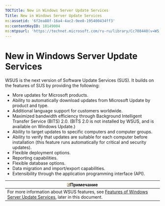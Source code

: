 ```yaml
---
TOCTitle: New in Windows Server Update Services
Title: New in Windows Server Update Services
ms:assetid: '6f2ea88f-16a4-4ac2-9ee0-195400434ff3'
ms:contentKeyID: 18149004
ms:mtpsurl: 'https://technet.microsoft.com/ru-ru/library/Cc708440(v=WS.10)'
---
```


New in Windows Server Update Services
=====================================

WSUS is the next version of Software Update Services (SUS). It builds on the features of SUS by providing the following:

-   More updates for Microsoft products.
-   Ability to automatically download updates from Microsoft Update by product and type.
-   Additional language support for customers worldwide.
-   Maximized bandwidth efficiency through Background Intelligent Transfer Service (BITS) 2.0. (BITS 2.0 is not installed by WSUS, and is available on Windows Update.)
-   Ability to target updates to specific computers and computer groups.
-   Ability to verify that updates are suitable for each computer before installation (this feature runs automatically for critical and security updates).
-   Flexible deployment options.
-   Reporting capabilities.
-   Flexible database options.
-   Data migration and import/export capabilities.
-   Extensibility through the application programming interface (API).

| ![](images/Cc708440.note(WS.10).gif)Примечание                                                                                                             |
|-----------------------------------------------------------------------------------------------------------------------------------------------------------------------------------------|
| For more information about WSUS features, see [Features of Windows Server Update Services](https://technet.microsoft.com/001d0ed9-6484-48db-b92d-d1c48dbb4efd), later in this document. |
